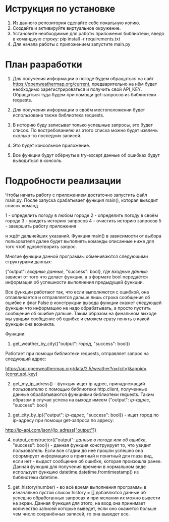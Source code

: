 # Иструкция по установке
1. Из данного репозитория сделайте себе локальную копию.
2. Создайте и активируйте виртуальное окружение.
3. Установите необходимые для работы приложения библиотеки, введя в командную строку: pip install -r requirements.txt
4. Для начала работы с приложением запустите main.py

# План разработки
1. Для получения информации о погоде будем обращаться на сайт https://openweathermap.org/current, предварительно
на нём будет необходимо зарегистрироваться и получить свой API_KEY. Обращаться туда будем при помощи get-запросов
из библиотеки requests.

2. Для получения информации о своём местоположении будет использована также библиотека requests.

3. В историю буду записыват только успешные запросы, это будет список. По востребованияю
из этого списка можно будет извлечь сколько-то последних записей.

4. Это будет консольное приложение.

5. Все функции будут обёрнуты в try-except данные об ошибках будут выводиться в консоль.

# Подробности реализации
Чтобы начать работу с приложением достаточно запустить файл main.py. После запуска срабатывает функция main(),
которая выводит список команд

1 - определить погоду в любом городе
2 - определить погоду в своём городе
3 - увидеть историю запросов
4 - очистить историю запросов
5 - завершить работу приложения

и ждёт дальнейших указаний. Функция main() в зависимости от выбора пользователя далее будет выполнять
команды описанные ниже для того чтоб удовлетворить запрос.

Многие функции данной программы обмениваются следующими структурами данных:

{"output": *входные данные*, "success": bool}, где *входные данные* зависят от того что делает функция,
а в формате bool передаётся информация об успешности выполнения предыдущей функции.

Все функции работают так, что если выполняются с ошибкой, она отлавливается и отправляется дальше
лишь строка сообщения об ошибке и флаг False в конструкции вывода функции скажет следующей функции
что информацию не надо обрабатывать, а просто пустить сообщение об ошибке дальше. Таким образом
на финальном выходе мы увидим сообщение об ошибке и сможем сразу понять в какой функции она возникла.

Функции:
1. get_weather_by_city({"output": *город*, "success": bool})

Работает при помощи библиотеки requests, отправляет запрос на следующий адрес:

https://api.openweathermap.org/data/2.5/weather?q={city}&appid={const.api_key}

2. get_my_ip_adress() - функция ищет ip адрес, принадлежащий пользователю с помощью библиотеки http.client,
полученные данные обрабатываются функциями библиотеки requests. Таким образом в случае успеха на выходе
имеем {"output": *ip-адрес*, "success": bool}

3. get_city_by_ip({"output": *ip-адрес*, "success": bool}) - ищет город по ip-адресу при помощи
get-запроса по адресу:

http://ip-api.com/json/{ip_adress["output"]}

4. output_constructor({"output": *данные о погоде или об ошибке*, "success": bool}) -
данная функция конструирует то, что увидит пользователь. Если все стадии до неё прошли успешно она
сформирует информацию в приятный и понятный для глаза вид, если нет - выдаст сообщение об ошибке, которая
произошла ранее. Данная функция для получения времени в нормальном виде использует функцию
datetime.datetime.fromtimestamp() из библиотеки datetime.

5. get_history(number) - во всё время выполнения программы в изначально пустой список history = []
добавлются данные об успешно обработанных запросах и при желании их можно вывести на экран. Данная Функция
для этого, на вход она принимает количество записей которые выведет, если оно окажется больше чем число
сохранённых записей, то она выведет все.
